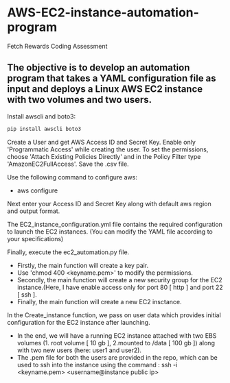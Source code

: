 # AWS-EC2-instance-automation-program
Fetch Rewards Coding Assessment

## The objective is to develop an automation program that takes a YAML configuration file as input and deploys a Linux AWS EC2 instance with two volumes and two users.

Install awscli and boto3:
```bash
pip install awscli boto3
```

Create a User and get AWS Access ID and Secret Key.
Enable only 'Programmatic Access' while creating the user.
To set the permissions, choose 'Attach Existing Policies Directly' and in the Policy Filter type 'AmazonEC2FullAccess'.
Save the .csv file.

Use the following command to configure aws:  
- aws configure

Next enter your Access ID and Secret Key along with default aws region and output format.


The EC2_instance_configuration.yml file contains the required configuration to launch the EC2 instances. (You can modify the YAML file according to your specifications)

Finally, execute the ec2_automation.py file.
  - Firstly, the main function will create a key pair. 
  - Use 'chmod 400 <keyname.pem>' to modify the permissions.
  - Secondly, the main function will create a new security group for the EC2 instance.(Here, I have enable access only for port 80 [ http ]  and port 22 [ ssh ].
  - Finally, the main function will create a new EC2 insctance.

In the Create_instance function, we pass on user data which provides initial configuration for the EC2 instance after launching.


- In the end, we will have a running EC2 instance attached with two EBS volumes (1. root volume [ 10 gb ], 2.mounted to /data [ 100 gb ]) along with two new users (here: user1 and user2).
- The .pem file for both the users are provided in the repo, which can be used to ssh into the instance using the command : ssh -i <keyname.pem> <username@instance public ip>


